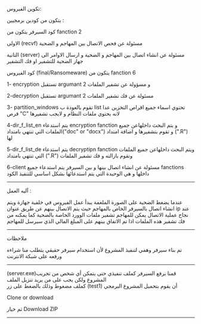 تكوين الفيروس:

يتكون من كودين برمجيين :

كود السيرفر يتكون من fanction 2

الاولى (recvf) مسئولة عن فحص الاتصال بين المهاجم و الضحية

التانية (server) مسئولة عن انشاء اتصال بين المهاجم و الضحية و ارسال الاوامر الى جهاز الضحية للتشفير او فك التشفير

كود الفيروس (final/Ransomeware) يتكون من fanction 6

1- encryption تستقبل argumant 2 و مسؤولة عن تشفير الملفات

2-decryption تستقبل argumant 2 مسئولة عن فك تشفير الملفات

3- partition_windows تقوم يالعودة ب list تحتوي اسماء جميع اقراص التخزين عدا قرص "C" لانه يحتوي ملفات النظام و لايجب تشفيرها

4-dir_f_list_en يتم استدعاء encryption fanction و يتم البحث داخلهاعن جميع الملفات التي تنتهي بامتداد("doc" or "docx") و تقوم بتشفيرها و اضافة امتداد (".R") لها

5-dir_f_list_de يتم استدعاء decryptipn fanction ويتم البحث داخلهاعن جميع الملفات التي تنتهي بامتداد (".R") وتقوم بازالته و فك تشفير الملفات

6-client مسئولة عن انشاء اتصال بينها و بين السيرفر يتم استدعاء جميع fanctions داخلها و هي الوحيدة التي يتم استدعائها بشكل اساسي للتنفيذ الكود
*********************************
آليه العمل :

عندما يضغط الضحية على الصورة الملغمة يبدأ عمل الفيروس في خلفية جهازة ويتم انشاء اتصال بالسيرفر الخاص بالمهاجم حيث يتم الاتصال بينهم عن طريق عنوان ip عند نجاح عملية الاتصال يمكن للمهاجم تشفير ملفات الوورد الخاصة بالضحية كما يمكنه من فك تشفير هذه الملفات اذا تم الاتفاق بينهم على المبلغ المالي الذي سيرسل للمهاجم

**********************************
ملاحظات

تم بناء سيرفر وهمي لتنفيذ المشروع لأن استخدام سيرفر حقيقي يتطلب منا شراءه ورفعه على شبكة الانترنت
************************************
(server.exe)قمنا برفع السيرفر كملف تنفيذي حتى يتمكن أي شخص من تجريب المشروع ولكن يجب على من يريد تنزيل الملف   
       كملف مضغوط وذلك بالضغط على زر   (test1) أن يقوم بتحميل المشروع البرمجي
 
Clone or download

ثم خيار  Download ZIP 
***********************************

